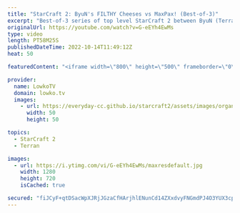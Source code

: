 ```yaml
---
title: "StarCraft 2: ByuN's FILTHY Cheeses vs MaxPax! (Best-of-3)"
excerpt: "Best-of-3 series of top level StarCraft 2 between ByuN (Terran) and MaxPax (Protoss). In this best-of-3 series ByuN can't stop cheesing, and yet MaxPax holds and forces the macro game.  Support my work on Patreon: https://www.patreon.com/lowkotv Become a YouTube member: https://lowko.tv/join  More Lowko:"
originalUrl: https://youtube.com/watch?v=G-eEYh4EwMs
type: video
length: PT58M25S
publishedDateTime: 2022-10-14T11:49:12Z
heat: 50

featuredContent: "<iframe width=\"800\" height=\"500\" frameborder=\"0\" src=\"https://www.youtube.com/embed/G-eEYh4EwMs\" allow=\"accelerometer; autoplay; encrypted-media; gyroscope; picture-in-picture\" allowfullscreen></iframe>"

provider:
  name: LowkoTV
  domain: lowko.tv
  images:
    - url: https://everyday-cc.github.io/starcraft2/assets/images/organizations/lowko.tv-50x50.jpg
      width: 50
      height: 50

topics:
  - StarCraft 2
  - Terran

images:
  - url: https://i.ytimg.com/vi/G-eEYh4EwMs/maxresdefault.jpg
    width: 1280
    height: 720
    isCached: true

secured: "fiJCyF+qtDSacWpXJRjJGzaCfHArjhlENunCd14ZXxdvyFNGmdPJ4O3YUX3cp9Uif+mWAR2JGqgH+XboHu4Ipbc9rScSvA5dQhO8Bl2fT5gaiNZKi4deqzQB8e7Gi+eO4IAauDyabbDpmC+T5mfV2paMx5iVpFqN3XUbMjCmy3PSL4n50SVDQtUmyxFN+DcWhj4CZpJHfFNH9NQDMPjg582RrJE/rYv2A/7QmblwoJjeTXX0H4UEYeAo3A6zqRNS2+kf9agCRIPa2bazMpVe3LU9QSKxqkKd2o0jZb8kECYhm1QgmDmL6zPEk9Tl39StHd3hC4uKrGzjjjumgRhp7wISxmP55pC7ZBPZUxO/bqUv1LUmyMUgLVjNDIobACXqZb2gcfuttoXG9bbTzQlP6yzGiZC0GMvkXE3FxcWZA7gUHmQPwutjPbv7VdpEVLMs;XfNdjuB++9pKyWQK+g9NQA=="
---
```


